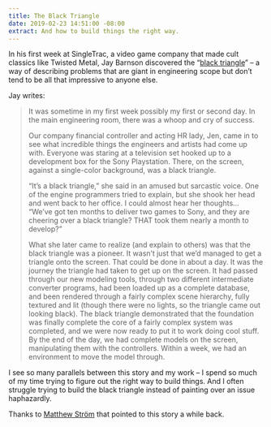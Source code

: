 ```yaml
---
title: The Black Triangle
date: 2019-02-23 14:51:00 -08:00
extract: And how to build things the right way.
---
```


In his first week at SingleTrac, a video game company that made cult classics like Twisted Metal, Jay Barnson discovered the “[black triangle](http://rampantgames.com/blog/?p=7745)” – a way of describing problems that are giant in engineering scope but don’t tend to be all that impressive to anyone else.

Jay writes:

> It was sometime in my first week possibly my first or second day. In the main engineering room, there was a whoop and cry of success.
> 
> Our company financial controller and acting HR lady, Jen, came in to see what incredible things the engineers and artists had come up with. Everyone was staring at a television set hooked up to a development box for the Sony Playstation. There, on the screen, against a single-color background, was a black triangle.
> 
> “It’s a black triangle,” she said in an amused but sarcastic voice. One of the engine programmers tried to explain, but she shook her head and went back to her office. I could almost hear her thoughts… “We’ve got ten months to deliver two games to Sony, and they are cheering over a black triangle? THAT took them nearly a month to develop?”
> 
> What she later came to realize (and explain to others) was that the black triangle was a pioneer. It wasn’t just that we’d managed to get a triangle onto the screen. That could be done in about a day. It was the journey the triangle had taken to get up on the screen. It had passed through our new modeling tools, through two different intermediate converter programs, had been loaded up as a complete database, and been rendered through a fairly complex scene hierarchy, fully textured and lit (though there were no lights, so the triangle came out looking black). The black triangle demonstrated that the foundation was finally complete the core of a fairly complex system was completed, and we were now ready to put it to work doing cool stuff. By the end of the day, we had complete models on the screen, manipulating them with the controllers. Within a week, we had an environment to move the model through.

I see so many parallels between this story and my work – I spend so much of my time trying to figure out the right way to build things. And I often struggle trying to build the black triangle instead of painting over an issue haphazardly.

Thanks to [Matthew Ström](https://matthewstrom.com/writing/the-design-system-you-already-have.html) that pointed to this story a while back.